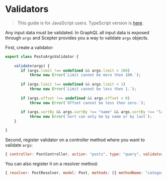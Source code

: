 # Validators

> This guide is for JavaScript users. TypeScript version is [here](../typescript/validators.md).

Any input data must be validated. 
In GraphQL all input data is exposed through `args` and Scepter provides you a way to validate `args` objects.

First, create a validator:

```javascript
export class PostsArgsValidator {
    
    validate(args) {
       if (args.limit !== undefined && args.limit > 100)
           throw new Error(`Limit cannot be more then 100.`);
    
       if (args.limit !== undefined && args.limit < 1)
           throw new Error(`Limit cannot be less then 1.`);
    
       if (args.offset !== undefined && args.offset < 0)
           throw new Error(`Offset cannot be less then zero.`);
    
       if (args.sortBy && args.sortBy !== "name" && args.sortBy !== "last")
           throw new Error(`Sort can only be by name or by last`);
    }

}
```

Second, register validator on a controller method where you want to validate `args`:

```javascript
{ controller: PostController, action: "posts", type: "query", validators: [PostsArgsValidator] }
```

You can also register it on a resolver method:

```javascript
{ resolver: PostResolver, model: Post, methods: [{ methodName: "categories", validators: [PostCategoryArgsValidator] }] }
```
